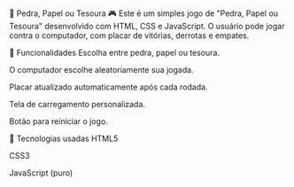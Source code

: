 🧠 Pedra, Papel ou Tesoura 🎮
Este é um simples jogo de "Pedra, Papel ou Tesoura" desenvolvido com HTML, CSS e JavaScript. O usuário pode jogar contra o computador, com placar de vitórias, derrotas e empates.



🚀 Funcionalidades
Escolha entre pedra, papel ou tesoura.

O computador escolhe aleatoriamente sua jogada.

Placar atualizado automaticamente após cada rodada.

Tela de carregamento personalizada.

Botão para reiniciar o jogo.

🧩 Tecnologias usadas
HTML5

CSS3

JavaScript (puro)

